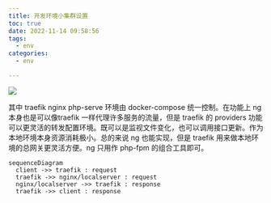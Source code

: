 ```yaml
---
title: 开发环境小集群设置
toc: true
date: 2022-11-14 09:58:56
tags:
  - env
categories:
  - env

---
```


![](/images/2022/dev_env.png)



<!--more-->

其中 traefik nginx php-serve 环境由 docker-compose 统一控制。在功能上 ng 本身也是可以像traefik 一样代理许多服务的流量，但是 traefik 的 providers 功能可以更灵活的转发配置环境。既可以是监视文件变化，也可以调用接口更新。作为本地环境本身资源消耗极小。总的来说 ng 也能实现，但是 traefik 用来做本地环境的总网关更灵活方便。ng 只用作 php-fpm 的组合工具即可。



```mermaid
sequenceDiagram
  client ->> traefik : request
  traefik ->> nginx/localserver : request
  nginx/localserver ->> traefik : response
  traefik ->> client : response
```